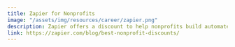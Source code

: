 ```yaml
---
title: Zapier for Nonprofits
image: "/assets/img/resources/career/zapier.png"
description: Zapier offers a discount to help nonprofits build automated workflows between apps so they can save time and resources. 
link: https://zapier.com/blog/best-nonprofit-discounts/
---
```

